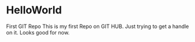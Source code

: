 # HelloWorld
First GIT Repo
This is my first Repo on GIT HUB.
Just trying to get a handle on it.
Looks good for now.
